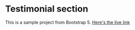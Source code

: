 # Testimonial section
This is a sample project from Bootstrap 5.
[Here's the live link](https://oluwayemi-victor-testimonial-page.netlify.app)
